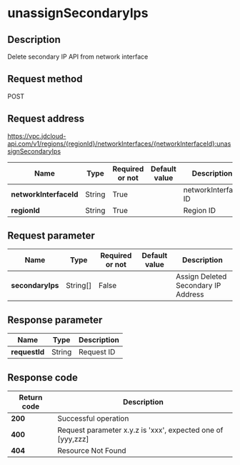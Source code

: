# unassignSecondaryIps


## Description
Delete secondary IP API from network interface

## Request method
POST

## Request address
https://vpc.jdcloud-api.com/v1/regions/{regionId}/networkInterfaces/{networkInterfaceId}:unassignSecondaryIps

|Name|Type|Required or not|Default value|Description|
|---|---|---|---|---|
|**networkInterfaceId**|String|True| |networkInterface ID|
|**regionId**|String|True| |Region ID|

## Request parameter
|Name|Type|Required or not|Default value|Description|
|---|---|---|---|---|
|**secondaryIps**|String[]|False| |Assign Deleted Secondary IP Address|


## Response parameter
|Name|Type|Description|
|---|---|---|
|**requestId**|String|Request ID|



## Response code
|Return code|Description|
|---|---|
|**200**|Successful operation|
|**400**|Request parameter x.y.z is 'xxx', expected one of [yyy,zzz]|
|**404**|Resource Not Found|
